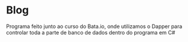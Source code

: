 # Blog

Programa feito junto ao curso do Bata.io, onde utilizamos o Dapper para controlar toda a parte de banco de dados dentro do programa em C#
